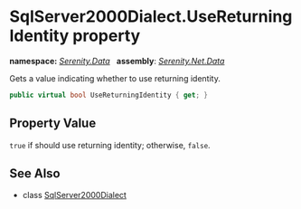 # SqlServer2000Dialect.UseReturningIdentity property
**namespace:** *[Serenity.Data](../../README.md#serenity.data-namespace)*   **assembly**: *[Serenity.Net.Data](../../README.md)*

Gets a value indicating whether to use returning identity.

```csharp
public virtual bool UseReturningIdentity { get; }
```

## Property Value

`true` if should use returning identity; otherwise, `false`.

## See Also

* class [SqlServer2000Dialect](../SqlServer2000Dialect.md)